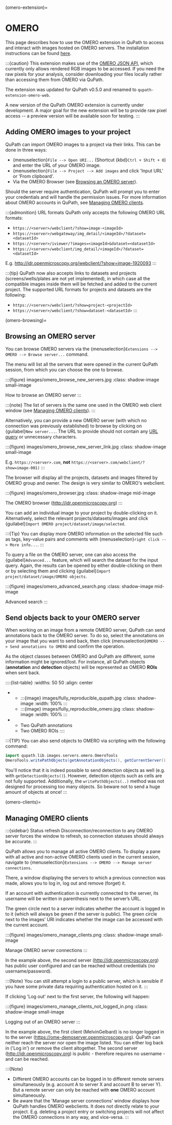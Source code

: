 (omero-extension)=
# OMERO

This page describes how to use the OMERO extension in QuPath to access and interact with images hosted on OMERO servers. The installation instructions can be found [here](https://github.com/qupath/qupath-extension-omero-web).

:::{caution}
This extension makes use of the [OMERO JSON API](https://docs.openmicroscopy.org/omero/5.6.0/developers/json-api.html), which currently only allows rendered RGB images to be accessed.
If you need the raw pixels for your analysis, consider downloading your files locally rather than accessing them from OMERO via QuPath.

The extension was updated for QuPath v0.5.0 and renamed to `qupath-extension-omero-web`.

A new version of the QuPath OMERO extension is currently under development.
A major goal for the new extension will be to provide raw pixel access -- a preview version will be available soon for testing.
:::


## Adding OMERO images to your project

QuPath can import OMERO images to a project via their links. This can be done in three ways:

- {menuselection}`File --> Open URI...` (Shortcut {kbd}`Ctrl + Shift + O`) and enter the URL of your OMERO image.
- {menuselection}`File --> Project --> Add images` and click 'Input URL' or 'From clipboard'.
- Via the OMERO Browser (see [Browsing an OMERO server](omero-browsing)).

Should the server require authentication, QuPath will prompt you to enter your credentials and will handle the permission issues. For more information about OMERO accounts in QuPath, see [Managing OMERO clients](omero-clients).

:::{admonition} URL formats
QuPath only accepts the following OMERO URL formats:

- `https://<server>/webclient/?show=image-<imageId>`
- `https://<server>/webgateway/img_detail/<imageId>/?dataset=<datasetId>`
- `https://<server>/iviewer/?images=<imageId>&dataset=<datasetId>`
- `https://<server>/webclient/img_detail/<imageId>/?dataset= <datasetId>`

E.g. <http://idr.openmicroscopy.org/webclient/?show=image-1920093>
:::

:::{tip}
QuPath now also accepts links to datasets and projects (screens/wells/plates are not yet implemented), in which case all the compatible images inside them will be fetched and added to the current project.
The supported URL formats for projects and datasets are the following:

- `https://<server>/webclient/?show=project-<projectId>`
- `https://<server>/webclient/?show=dataset-<datasetId>`
:::

(omero-browsing)=
## Browsing an OMERO server

You can browse OMERO servers via the {menuselection}`Extensions --> OMERO --> Browse server...` command.

The menu will list all the servers that were opened in the current QuPath session, from which you can choose the one to browse.

:::{figure} images/omero_browse_new_servers.jpg
:class: shadow-image small-image

How to browse an OMERO server
:::

:::{note}
The list of servers is the same one used in the OMERO web client window (see [Managing OMERO clients](omero-clients)).
:::

Alternatively, you can provide a new OMERO server (with which no connection was previously established) to browse by clicking on {guilabel}`New server...`.
The URL to provide should not contain any [URL query](https://en.wikipedia.org/wiki/Query_string) or unnecessary characters.

:::{figure} images/omero_browse_new_server_link.jpg
:class: shadow-image small-image

E.g. `https://<server>.com`, **not** `https://<server>.com/webclient/?show=image-001)`
:::

The browser will display all the projects, datasets and images filtered by OMERO group and owner. The design is very similar to OMERO's webclient.

:::{figure} images/omero_browser.jpg
:class: shadow-image mid-image

The OMERO browser (<http://idr.openmicroscopy.org>)
:::

You can add an individual image to your project by double-clicking on it.
Alternatively, select the relevant projects/datasets/images and click {guilabel}`Import OMERO project/dataset/image/selected`.

:::{Tip}
You can display more OMERO information on the selected file such as tags, key-value pairs and comments with {menuselection}`right click --> More info...`.
:::

To query a file on the OMERO server, one can also access the {guilabel}`Advanced...` feature, which will search the dataset for the input query.
Again, the results can be opened by either double-clicking on them or by selecting them and clicking {guilabel}`Import project/dataset/image/OMERO objects`.

:::{figure} images/omero_advanced_search.png
:class: shadow-image mid-image

Advanced search
:::

## Send objects back to your OMERO server

When working on an image from a remote OMERO server, QuPath can send annotations back to the OMERO server. To do so, select the annotations on your image that you want to send back, then click {menuselection}`OMERO --> Send annotations to OMERO` and confirm the operation.

As the object classes between OMERO and QuPath are different, some information might be ignored/lost. For instance, all QuPath objects (**annotation** and **detection** objects) will be represented as OMERO **ROIs** when sent back.

::::{list-table}
:widths: 50 50
:align: center

* - :::{image} images/fully_reproducible_qupath.jpg
    :class: shadow-image
    :width: 100%
    :::
  - :::{image} images/fully_reproducible_omero.jpg
    :class: shadow-image
    :width: 100%
    :::
* - Two QuPath annotations
  - Two OMERO ROIs
::::

:::{TIP}
You can also send objects to OMERO via scripting with the following command:

```groovy
import qupath.lib.images.servers.omero.OmeroTools
OmeroTools.writePathObjects(getAnnotationObjects(), getCurrentServer())
```

You'll notice that it is indeed possible to send detection objects as well (e.g. with `getDetectionObjects()`). However, detection objects such as cells are not fully supported.
Additionally, the `writePathObjects(..)` method was not designed for processing too many objects. So beware not to send a huge amount of objects at once!
:::

(omero-clients)=
## Managing OMERO clients

:::{sidebar} Status refresh
Disconnection/reconnection to any OMERO server forces the window to refresh, so connection statuses should always be accurate.
:::

QuPath allows you to manage all active OMERO clients.
To display a pane with all active and non-active OMERO clients used in the current session, navigate to {menuselection}`Extensions --> OMERO --> Manage server connections`.

There, a window displaying the servers to which a previous connection was made, allows you to log in, log out and remove (forget) it.

If an account with authentication is currently connected to the server, its username will be written in parenthesis next to the server’s URL.

The green circle next to a server indicates whether the account is logged in to it (which will always be green if the server is public). The green circle next to the images’ URI indicates whether the image can be accessed with the current account.

:::{figure} images/omero_manage_clients.png
:class: shadow-image small-image

Manage OMERO server connections
:::

In the example above, the second server (<http://idr.openmicroscopy.org>) has public user configured and can be reached without credentials (no username/password).

:::{Note}
You can still attempt a login to a public server, which is sensible if you have some private data requiring authentication hosted on it.
:::

If clicking 'Log out' next to the first server, the following will happen:

:::{figure} images/omero_manage_clients_not_logged_in.png
:class: shadow-image small-image

Logging out of an OMERO server
:::

In the example above, the first client (MelvinGelbard) is no longer logged in to the server (<https://ome-demoserver.openmicroscopy.org>). QuPath can neither reach the server nor open the image listed. You can either log back in ('Log in') or remove the client altogether.
The second server (<http://idr.openmicroscopy.org>) is public - therefore requires no username - and can be reached.

:::{Note}
- Different OMERO accounts can be logged in to different remote servers simultaneously (e.g. account A to server X and account B to server Y). But a remote server can only be reached with **one** OMERO account simultaneously.
- Be aware that the 'Manage server connections' window displays how QuPath handles OMERO webclients. It does not directly relate to your project. E.g. deleting a project entry or switching projects will not affect the OMERO connections in any way, and vice-versa.
:::
